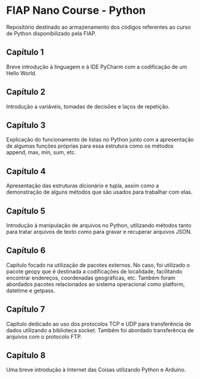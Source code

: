 # FIAP Nano Course - Python
Repositório destinado ao armazenamento dos códigos referentes ao curso de Python disponibilizado pela FIAP.

## Capítulo 1
Breve introdução à linguagem e à IDE PyCharm com a codificação de um Hello World.

## Capítulo 2
Introdução a variáveis, tomadas de decisões e laços de repetição.

## Capítulo 3
Explicação do funcionamento de listas no Python junto com a apresentação de algumas funções próprias para essa estrutura como os métodos append, max, min, sum, etc.

## Capítulo 4
Apresentação das estruturas dicionário e tupla, assim como a demonstração de alguns métodos que são usados para trabalhar com elas.

## Capítulo 5
Introdução à manipulação de arquivos no Python, utilizando métodos tanto para tratar arquivos de texto como para gravar e recuperar arquivos JSON.

## Capítulo 6
Capítulo focado na utilização de pacotes externos. No caso, foi utilizado o pacote geopy que é destinada a codificações de localidade, facilitando encontrar endereços, coordenadas geográficas, etc. Também foram abordados pacotes relacionados ao sistema operacional como platform, datetime e getpass.

## Capítulo 7
Capítulo dedicado ao uso dos protocolos TCP e UDP para transferência de dados utilizando a biblioteca socket. Também foi abordado transferência de arquivos com o protocolo FTP.

## Capítulo 8
Uma breve introdução à Internet das Coisas utilizando Python e Arduino.
